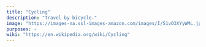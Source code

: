 ```yaml
---
title: "Cycling"
description: "Travel by bicycle."
image: "https://images-na.ssl-images-amazon.com/images/I/51vO3XYyWML.jpg"
purposes: ~
wiki: "https://en.wikipedia.org/wiki/Cycling"
---
```


